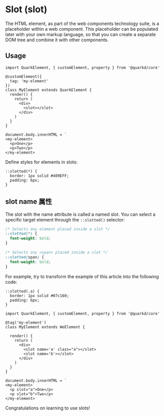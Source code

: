 # Slot (slot)

The HTML <slot> element, as part of the web components technology suite, is a placeholder within a web component. This placeholder can be populated later with your own markup language, so that you can create a separate DOM tree and combine it with other components.

## Usage 

```tsx
import QuarkElement, { customElement, property } from '@quarkd/core'

@customElement({
  tag: 'my-element'
})
class MyElement extends QuarkElement {
  render() {
    return (
      <div>
        <slot></slot>
      </div>
    )
  }
}

document.body.innerHTML = `
<my-element>
  <p>One</p>
  <p>Two</p>
</my-element>
```

Define styles for elements in slots:

```tsx
::slotted(*) {
  border: 1px solid #409EFF;
  padding: 6px;
}

```


## slot name 属性

The slot with the name attribute is called a named slot. You can select a specific target element through the `::slotted()` selector:


```css
/* Selects any element placed inside a slot */
::slotted(*) {
  font-weight: bold;
}

/* Selects any <span> placed inside a slot */
::slotted(span) {
  font-weight: bold;
}
```

For example, try to transform the example of this article into the following code:

```tsx
::slotted(.a) {
  border: 1px solid #07c160;
  padding: 6px;
}
```

```tsx
import QuarkElement, { customElement, property } from '@quarkd/core'

@tag('my-element')
class MyElement extends WeElement {

  render() {
    return (
      <div>
        <slot name='a' class="a"></slot>
        <slot name='b'></slot>
      </div>
    )
  }
}

document.body.innerHTML = `
<my-element>
  <p slot="a">One</p>
  <p slot="b">Two</p>
</my-element>
```

Congratulations on learning to use slots!